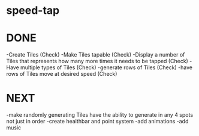 speed-tap
=========
DONE
====
-Create Tiles (Check)
-Make Tiles tapable (Check)
-Display a number of Tiles that represents how many more times it needs to be tapped (Check)
-Have multiple types of Tiles (Check)
-generate rows of Tiles (Check)
-have rows of Tiles move at desired speed (Check)

NEXT
====
-make randomly generating Tiles have the ability to generate in any 4 spots not just in order
-create healthbar and point system
-add animations
-add music